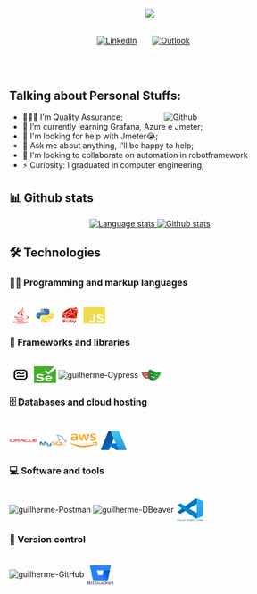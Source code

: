 <p align="center">
  <img src="https://readme-typing-svg.herokuapp.com/?lines=Welcome+to+my+GitHub+profile!&center=true&width=380&height=45">
</p>

##
<!-- Social icons section -->
<p align="center">
  <a href="https://www.linkedin.com/in/guilherme-albuquerque-b9191b16b/"><img width="32px" title="LinkedIn" src="https://i.imgur.com/Y9lbNqu.png"/></a>
  &#8287;&#8287;&#8287;&#8287;&#8287;
  <a href="mailto:gui.arodrigues@hotmail.com"><img width="32px" title="Outlook" src="https://imgur.com/6kMGjr2.png"></a>
  &#8287;&#8287;&#8287;&#8287;&#8287;
</p>
<br/>
&nbsp;

<!-- Talking about you -->
## Talking about Personal Stuffs:

<!-- Any image aligned to the right. Beware the width -->
<img width="45%" align="right" alt="Github" src="https://raw.githubusercontent.com/onimur/.github/master/.resources/git-header.svg" />

- 👨🏽‍💻 I’m Quality Assurance;
- 🌱 I’m currently learning Grafana, Azure e Jmeter;
- 🤔 I'm looking for help with Jmeter😭;
- 💬 Ask me about anything, I'll be happy to help;
- 👯 I'm looking to collaborate on automation in robotframework
- ⚡️ Curiosity: I graduated in computer engineering;


## 📊 Github stats
<!-- Dark Mode -->
<div align="center"> 
<a href="https://github.com/anuraghazra/github-readme-stats#gh-dark-mode-only">
<img height=200 src="https://github-readme-stats-git-masterrstaa-rickstaa.vercel.app/api/top-langs/?username=guilherme-albuquerque&layout=compact&langs_count=10&hide_border=true&role=owner,collaborator&theme=discord_old_blurple" alt="Language stats" />
</a>
<a href="https://github.com/anuraghazra/github-readme-stats#gh-dark-mode-only">
<img height=200 src="https://github-readme-stats-git-masterrstaa-rickstaa.vercel.app/api?username=guilherme-albuquerque&show_icons=true&count_private=true&line_height=28&hide_border=true&card_width=450&include_all_commits=true&role=owner,collaborator&exclude_repo=github-readme-stats&theme=discord_old_blurple" alt="Github stats" />
</a>
</div>

## 🛠️ Technologies
### 👨‍💻 Programming and markup languages
<div style="display: inline_block"><br>
  <img align="center" alt="guilherme-Java" title="Java" height="30" width="40" src="https://raw.githubusercontent.com/devicons/devicon/master/icons/java/java-plain.svg">
  <img align="center" alt="guilherme-Python" title="Python" height="30" width="40" src="https://raw.githubusercontent.com/devicons/devicon/master/icons/python/python-original.svg">
  <img align="center" alt="guilherme-Ruby" title="Ruby" height="30" width="40" src="https://github.com/devicons/devicon/blob/master/icons/ruby/ruby-plain-wordmark.svg">
  <img align="center" alt="guilherme-JS" title="JS" height="30" width="40" src="https://raw.githubusercontent.com/devicons/devicon/master/icons/javascript/javascript-plain.svg">
</div>

### 🧰 Frameworks and libraries
<div style="display: inline_block"><br>
  <img align="center" alt="guilherme-Robot" title="Robot" height="30" width="40" src="https://raw.githubusercontent.com/vscode-icons/vscode-icons/master/icons/file_type_robotframework.svg?sanitize=true">
  <img align="center" alt="guilherme-Selenium" title="Selenium" height="30" width="40" src="https://github.com/SeleniumHQ/heroku-selenium/blob/master/selenium-green.svg">
  <img align="center" alt="guilherme-Cypress" title="Cypress" height="30" width="40" src="https://avatars.githubusercontent.com/u/8908513?s=200&v=4">
  <img align="center" alt="guilherme-Playwright" title="Playwright" height="30" width="40" src="https://raw.githubusercontent.com/github/explore/60cd2530141f67f07a947fa2d310c482e287e387/topics/playwright/playwright.png">
</div>

### 🗄️ Databases and cloud hosting
<div style="display: inline_block"><br>
    <img align="center" alt="guilherme-Oracle" title="Oracle" height="40" width="50" src="https://github.com/devicons/devicon/blob/master/icons/oracle/oracle-original.svg">
    <img align="center" alt="guilherme-MySQL" title="MySQL" height="40" width="50" src="https://github.com/devicons/devicon/blob/master/icons/mysql/mysql-original-wordmark.svg">
   <img align="center" alt="guilherme-AWS" title="AWS" height="40" width="50" src="https://github.com/devicons/devicon/blob/master/icons/amazonwebservices/amazonwebservices-plain-wordmark.svg">
   <img align="center" alt="guilherme-Azure" title="Azure" height="40" width="50" src="https://raw.githubusercontent.com/github/explore/eaef8552d8b082ffafe2bfc8a5023d47da904aac/topics/azure/azure.png">
</div>

### 💻 Software and tools

<div style="display: inline_block"><br>
  <img align="center" alt="guilherme-Postman" title="Postman" height="40" width="50" src="https://avatars.githubusercontent.com/u/10251060?s=200&v=4">
  <img align="center" alt="guilherme-DBeaver" title="DBeaver" height="40" width="50" src="https://raw.githubusercontent.com/wiki/dbeaver/dbeaver/images/dbeaver-icon-64x64.png">
  <img align="center" alt="guilherme-VsCode" title="VsCode" height="40" width="50" src="https://github.com/devicons/devicon/blob/master/icons/vscode/vscode-original-wordmark.svg">
</div>

### 🔗 Version control
<div style="display: inline_block"><br>
  <img align="center" alt="guilherme-GitHub" title="GitHub" height="40" width="50" src="https://github.githubassets.com/images/modules/logos_page/GitHub-Mark.png">
  <img align="center" alt="guilherme-Bitbucket" title="Bitbucket" height="40" width="50" src="https://github.com/devicons/devicon/blob/master/icons/bitbucket/bitbucket-original-wordmark.svg">
</div>
  
  
  
